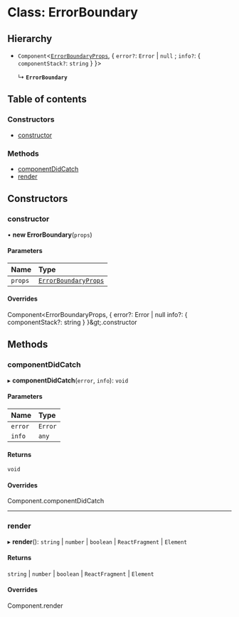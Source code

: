 # Class: ErrorBoundary

## Hierarchy

- `Component`<[`ErrorBoundaryProps`](../interfaces/ErrorBoundaryProps.md), { `error?`: `Error` \| ``null`` ; `info?`: { `componentStack?`: `string`  }  }\>

  ↳ **`ErrorBoundary`**

## Table of contents

### Constructors

- [constructor](ErrorBoundary.md#constructor)

### Methods

- [componentDidCatch](ErrorBoundary.md#componentdidcatch)
- [render](ErrorBoundary.md#render)

## Constructors

### constructor

• **new ErrorBoundary**(`props`)

#### Parameters

| Name | Type |
| :------ | :------ |
| `props` | [`ErrorBoundaryProps`](../interfaces/ErrorBoundaryProps.md) |

#### Overrides

Component&lt;ErrorBoundaryProps, {
  error?: Error \| null
  info?: {
    componentStack?: string
  }
}\&gt;.constructor

## Methods

### componentDidCatch

▸ **componentDidCatch**(`error`, `info`): `void`

#### Parameters

| Name | Type |
| :------ | :------ |
| `error` | `Error` |
| `info` | `any` |

#### Returns

`void`

#### Overrides

Component.componentDidCatch

___

### render

▸ **render**(): `string` \| `number` \| `boolean` \| `ReactFragment` \| `Element`

#### Returns

`string` \| `number` \| `boolean` \| `ReactFragment` \| `Element`

#### Overrides

Component.render
